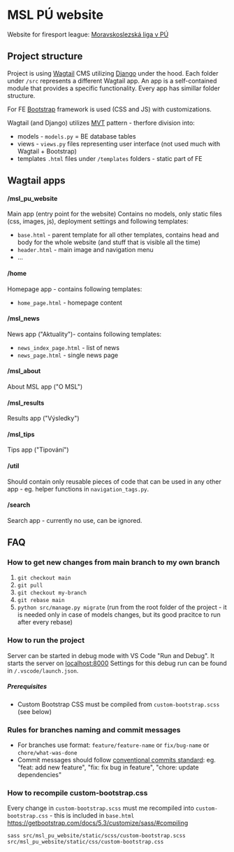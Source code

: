 # MSL PÚ website
Website for firesport league: [Moravskoslezská liga v PÚ](https://www.youtube.com/watch?v=CtEhhjKSOGc&t=3s)


## Project structure
Project is using [Wagtail](https://wagtail.io/) CMS utilizing [Django](https://www.djangoproject.com/) under the hood. Each folder under `/src` represents a different Wagtail app. An app is a self-contained module that provides a specific functionality. Every app has simillar folder structure.

For FE [Bootstrap](https://getbootstrap.com/docs/5.3/getting-started/introduction/) framework is used (CSS and JS) with customizations.

Wagtail (and Django) utilizes [MVT](https://www.geeksforgeeks.org/django-project-mvt-structure/) pattern - therfore division into:
* models - `models.py` = BE database tables
* views - `views.py` files representing user interface (not used much with Wagtail + Bootstrap)
* templates `.html` files under `/templates` folders - static part of FE

## Wagtail apps
#### /msl_pu_website
Main app (entry point for the website) Contains no models, only static files (css, images, js), deployment settings and following templates:
* `base.html` - parent template for all other templates, contains head and body for the whole website (and stuff that is visible all the time)
* `header.html` - main image and navigation menu
* ...

#### /home
Homepage app - contains following templates:
* `home_page.html` - homepage content

#### /msl_news
News app ("Aktuality")- contains following templates:
* `news_index_page.html` - list of news
* `news_page.html` - single news page

#### /msl_about
About MSL app ("O MSL")

#### /msl_results
Results app ("Výsledky")

#### /msl_tips
Tips app ("Tipování")

#### /util
Should contain only reusable pieces of code that can be used in any other app - eg. helper functions in `navigation_tags.py`.

#### /search
Search app - currently no use, can be ignored.

## FAQ
### How to get new changes from main branch to my own branch
1. `git checkout main`
2. `git pull`
3. `git checkout my-branch`
4. `git rebase main`
5. `python src/manage.py migrate` (run from the root folder of the project - it is needed only in case of models changes, but its good pracitce to run after every rebase)

### How to run the project
Server can be started in debug mode with VS Code "Run and Debug". It starts the server on [localhost:8000](http://localhost:8000/) Settings for this debug run can be found in `/.vscode/launch.json`.
##### Prerequisites
* Custom Bootstrap CSS must be compiled from `custom-bootstrap.scss` (see below)

### Rules for branches naming and commit messages
* For branches use format: `feature/feature-name` or `fix/bug-name` or `chore/what-was-done`
* Commit messages should follow [conventional commits standard](https://www.conventionalcommits.org/en/v1.0.0/):
eg. "feat: add new feature", "fix: fix bug in feature", "chore: update dependencies"

### How to recompile custom-bootstrap.css
Every change in `custom-bootstrap.scss` must me recompiled into `custom-bootstrap.css` - this is included in `base.html`
https://getbootstrap.com/docs/5.3/customize/sass/#compiling
```
sass src/msl_pu_website/static/scss/custom-bootstrap.scss src/msl_pu_website/static/css/custom-bootstrap.css
```
